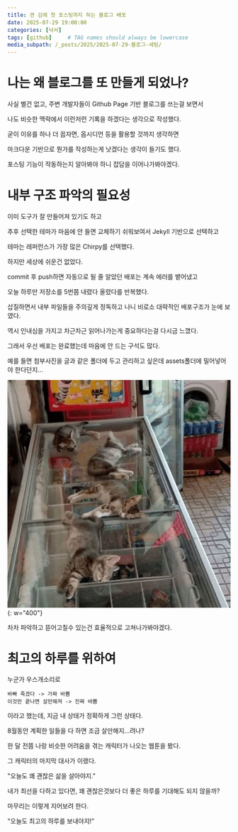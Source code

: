 ```yaml
---
title: 켠 김에 첫 포스팅까지 하는 블로그 배포
date: 2025-07-29 19:00:00
categories: [낙서]
tags: [github]     # TAG names should always be lowercase
media_subpath: /_posts/2025/2025-07-29-블로그-세팅/
---
```

# 나는 왜 블로그를 또 만들게 되었나?
사실 별건 없고, 주변 개발자들이 Github Page 기반 블로그를 쓰는걸 보면서 

나도 비슷한 맥락에서 이런저런 기록을 하겠다는 생각으로 작성했다.

굳이 이유를 하나 더 꼽자면, 옵시디언 등을 활용할 것까지 생각하면 

마크다운 기반으로 뭔가를 작성하는게 낫겠다는 생각이 들기도 했다.

포스팅 기능이 작동하는지 알아봐야 하니 잡담을 이어나가봐야겠다.

# 내부 구조 파악의 필요성
이미 도구가 잘 만들어져 있기도 하고

추후 선택한 테마가 마음에 안 들면 교체하기 쉬워보여서 Jekyll 기반으로 선택하고

테마는 레퍼런스가 가장 많은 Chirpy를 선택했다.

하지만 세상에 쉬운건 없었다.

commit 후 push하면 자동으로 될 줄 알았던 배포는 계속 에러를 뱉어냈고

오늘 하루만 저장소를 5번쯤 내렸다 올렸다를 반복했다.

삽질하면서 내부 파일들을 주의깊게 정독하고 나니 비로소 대략적인 배포구조가 눈에 보였다.

역시 인내심을 가지고 차근차근 읽어나가는게 중요하다는걸 다시금 느꼈다.

그래서 우선 배포는 완료했는데 마음에 안 드는 구석도 많다.

예를 들면 첨부사진을 글과 같은 폴더에 두고 관리하고 싶은데 assets폴더에 밀어넣어야 한다던지...

![](image.png){: w="400"}

차차 파악하고 뜯어고칠수 있는건 효율적으로 고쳐나가봐야겠다.

# 최고의 하루를 위하여
누군가 우스개소리로

```
바빠 죽겠다 -> 가짜 바쁨
이것만 끝나면 살만해져 -> 진짜 바쁨
```

이라고 했는데, 지금 내 상태가 정확하게 그런 상태다.

8월동안 계획한 일들을 다 하면 조금 살만해지...려나?

한 달 전쯤 나랑 비슷한 어려움을 겪는 캐릭터가 나오는 웹툰을 봤다.

그 캐릭터의 마지막 대사가 이랬다.

"오늘도 꽤 괜찮은 삶을 살아야지."

내가 최선을 다하고 있다면, 꽤 괜찮은것보다 더 좋은 하루를 기대해도 되지 않을까?

마무리는 이렇게 지어보려 한다.

"오늘도 최고의 하루를 보내야지!"